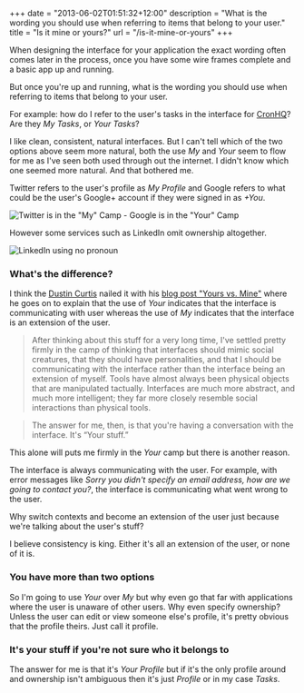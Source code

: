 +++
date = "2013-06-02T01:51:32+12:00"
description = "What is the wording you should use when referring to items that belong to your user."
title = "Is it mine or yours?"
url = "/is-it-mine-or-yours"
+++

When designing the interface for your application the exact wording often comes later in the process, once you have some wire frames complete and a basic app up and running. 

But once you're up and running, what is the wording you should use when referring to items that belong to your user.

For example: how do I refer to the user's tasks in the interface for [CronHQ](http://www.cronhq.net/ "CronHQ - Cron service for managing online scheduled tasks")? Are they *My Tasks*, or *Your Tasks*? 

I like clean, consistent, natural interfaces. But I can't tell which of the two options above seem more natural, both the use *My* and *Your* seem to flow for me as I've seen both used through out the internet. I didn't know which one seemed more natural. And that bothered me.

Twitter refers to the user's profile as *My Profile* and Google refers to what could be the user's Google+ account if they were signed in as *+You*. 

![Twitter is in the "My" Camp - Google is in the "Your" Camp](https://dl.dropboxusercontent.com/u/88845372/youvsme.png)

However some services such as LinkedIn omit ownership altogether.

![LinkedIn using no pronoun](https://dl.dropboxusercontent.com/u/88845372/youvsme-otheroption.png)

### What's the difference?

I think the [Dustin Curtis](http://dcurt.is/ "Dustin Curtis") nailed it with his [blog post "Yours vs. Mine"](http://dcurt.is/yours-vs-mine "Yours vs. Mine | Dustin Curtis") where he goes on to explain that the use of *Your* indicates that the interface is communicating with user whereas the use of *My* indicates that the interface is an extension of the user.

>After thinking about this stuff for a very long time, I've settled pretty firmly in the camp of thinking that interfaces should mimic social creatures, that they should have personalities, and that I should be communicating with the interface rather than the interface being an extension of myself. Tools have almost always been physical objects that are manipulated tactually. Interfaces are much more abstract, and much more intelligent; they far more closely resemble social interactions than physical tools.

>The answer for me, then, is that you're having a conversation with the interface. It's “Your stuff.”

This alone will puts me firmly in the *Your* camp but there is another reason. 

The interface is always communicating with the user. For example, with error messages like *Sorry you didn't specify an email address, how are we going to contact you?*, the interface is communicating what went wrong to the user. 

Why switch contexts and become an extension of the user just because we're talking about the user's stuff?

I believe consistency is king. Either it's all an extension of the user, or none of it is.

### You have more than two options

So I'm going to use *Your* over *My* but why even go that far with applications where the user is unaware of other users. Why even specify ownership? Unless the user can edit or view someone else's profile, it's pretty obvious that the profile theirs. Just call it profile. 

### It's your stuff if you're not sure who it belongs to

The answer for me is that it's *Your Profile* but if it's the only profile around and ownership isn't ambiguous then it's just *Profile* or in my case *Tasks*.